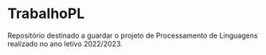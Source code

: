 # TrabalhoPL
Repositório destinado a guardar o projeto de Processamento de Linguagens realizado no ano letivo 2022/2023.
